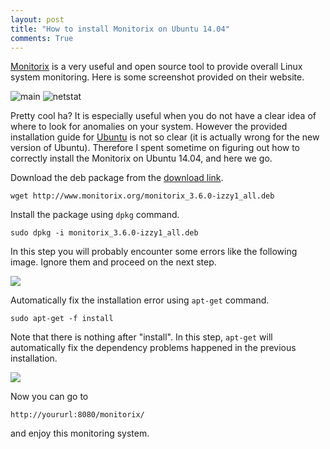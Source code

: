 ```yaml
---
layout: post
title: "How to install Monitorix on Ubuntu 14.04"
comments: True
---
```


[Monitorix][monitorix] is a very useful and open source tool to provide overall Linux system monitoring.
Here is some screenshot provided on their website.

![main](http://www.monitorix.org/imgs/main.png)
![netstat](http://www.monitorix.org/imgs/netstat.png)

Pretty cool ha? It is especially useful when you do not have a clear idea of where to look for anomalies on your system.
However the provided installation guide for [Ubuntu][monitorix:deb] is not so clear (it is actually wrong for the new version of Ubuntu).
Therefore I spent sometime on figuring out how to correctly install the Monitorix on Ubuntu 14.04, and here we go.

Download the deb package from the [download link][monitorix:download].

	wget http://www.monitorix.org/monitorix_3.6.0-izzy1_all.deb

Install the package using ```dpkg```  command.

	sudo dpkg -i monitorix_3.6.0-izzy1_all.deb

In this step you will probably encounter some errors like the following image. Ignore them and proceed on the next step.

![](https://farm8.staticflickr.com/7418/16549989652_32c937296b.jpg)

Automatically fix the installation error using ```apt-get``` command.

	sudo apt-get -f install

Note that there is nothing after "install".
In this step, ```apt-get``` will automatically fix the dependency problems happened in the previous installation.

![](https://farm8.staticflickr.com/7302/16363415998_bdd7fdc359.jpg)

Now you can go to 

	http://yoururl:8080/monitorix/

and enjoy this monitoring system.


[monitorix]: http://www.monitorix.org/
[monitorix:download]: http://www.monitorix.org/downloads.html
[monitorix:deb]: http://www.monitorix.org/doc-debian.html

